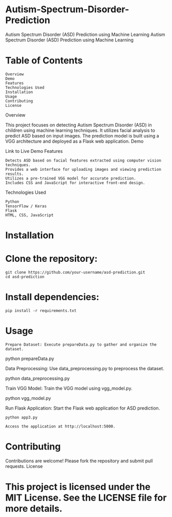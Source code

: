 # Autism-Spectrum-Disorder-Prediction
Autism Spectrum Disorder (ASD) Prediction using Machine Learning
Autism Spectrum Disorder (ASD) Prediction using Machine Learning

# Table of Contents

    Overview
    Demo
    Features
    Technologies Used
    Installation
    Usage
    Contributing
    License

Overview

This project focuses on detecting Autism Spectrum Disorder (ASD) in children using machine learning techniques. It utilizes facial analysis to predict ASD based on input images. The prediction model is built using a VGG architecture and deployed as a Flask web application.
Demo

Link to Live Demo
Features

    Detects ASD based on facial features extracted using computer vision techniques.
    Provides a web interface for uploading images and viewing prediction results.
    Utilizes a pre-trained VGG model for accurate prediction.
    Includes CSS and JavaScript for interactive front-end design.

Technologies Used

    Python
    TensorFlow / Keras
    Flask
    HTML, CSS, JavaScript

# Installation

# Clone the repository:


    git clone https://github.com/your-username/asd-prediction.git
    cd asd-prediction

# Install dependencies:



    pip install -r requirements.txt

# Usage

    Prepare Dataset: Execute prepareData.py to gather and organize the dataset.

    

python prepareData.py

Data Preprocessing: Use data_preprocessing.py to preprocess the dataset.



python data_preprocessing.py

Train VGG Model: Train the VGG model using vgg_model.py.



python vgg_model.py

Run Flask Application: Start the Flask web application for ASD prediction.



    python app3.py

    Access the application at http://localhost:5000.

# Contributing

Contributions are welcome! Please fork the repository and submit pull requests.
License

# This project is licensed under the MIT License. See the LICENSE file for more details.
